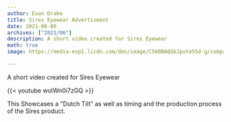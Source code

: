 ```yaml
---
author: Evan Drake
title: Sires Eyewear Advertisment
date: 2021-06-06
archives: ["2021/06"]
description: A short video created for Sires Eyewear 
math: true
image: https://media-exp1.licdn.com/dms/image/C560BAQGbJpute5Sd-g/company-logo_200_200/0/1619625651783?e=2159024400&v=beta&t=QlJ-NPvg2CHM-bVAkl1J8eZpxZe2APa4by4m53j3vhg

---
```


A short video created for Sires Eyewear
<!--more-->

 {{< youtube wolWn0i7zGQ >}}

This Showcases a "Dutch Tilt" as well as timing and the production process of the Sires product.



